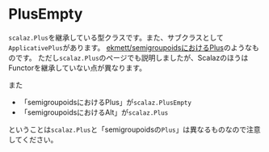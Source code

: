 # PlusEmpty

`scalaz.Plus`を継承している型クラスです。また、サブクラスとして`ApplicativePlus`があります。
[ekmett/semigroupoidsにおけるPlus](http://hackage.haskell.org/package/semigroupoids-5.0.1/docs/Data-Functor-Plus.html)のようなものです。
ただし`scalaz.Plus`のページでも説明しましたが、ScalazのほうはFunctorを継承していない点が異なります。

また
- 「semigroupoidsにおけるPlus」が`scalaz.PlusEmpty`
- 「semigroupoidsにおけるAlt」が`scalaz.Plus`

ということは`scalaz.Plus`と「semigroupoidsの`Plus`」は異なるものなので注意してください。

